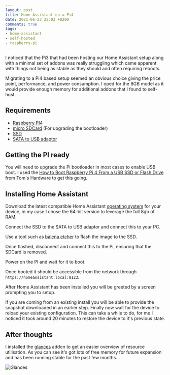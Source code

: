 ```yaml
---
layout: post
title: Home Assistant on a Pi4
date: 2021-06-23 22:03 +0200
comments: true
tags:
- home-assistant
- self-hosted
- raspberry-pi
---
```


I noticed that the Pi3 that had been hosting our Home Assistant setup along with a minimal set of addons was really struggling which came apparent with things not being as stable as they should and often requiring reboots.

Migrating to a Pi4 based setup seemed an obvious choice giving the price point, performance, and power consumption. I oped for the 8GB model as it would provide enough memory for additional addons that I found to self-host.

## Requirements

- [Raspberry PI4][4]
- [micro SDCard][5] (For upgrading the bootloader)
- [SSD][6]
- [SATA to USB adaptor][7]

## Getting the PI ready

You will need to upgrade the Pi bootloader in most cases to enable USB boot. I used the [How to Boot Raspberry Pi 4 From a USB SSD or Flash Drive
][0] from Tom's Hardware to get this going.

## Installing Home Assistant

Download the latest compatible Home Assistant [operating system][1] for your device, in my case I chose the 64-bit version to leverage the full 8gb of RAM.

Connect the SSD to the SATA to USB adaptor and connect this to your PC.

Use a tool such as [balena etcher][2] to flash the image to the SSD.

Once flashed, disconnect and connect this to the Pi, ensuring that the SDCard is removed.

Power on the PI and wait for it to boot.

Once booted it should be accessible from the network through `https://homeassistant.local:8123`.

After Home Assistant has been installed you will be greeted by a screen prompting you to setup.

If you are coming from an existing install you will be able to provide the snapshot downloaded in an earlier step. Finally now wait for the device to reload your existing configuration. This can take a while to do, for me I noticed it took around 20 minutes to restore the device to it's previous state.

## After thoughts

I installed the [glances][8] addon to get an easier overview of resource utilisation. As you can see it's got lots of free memory for future expansion and has been running stable for the past few months.

![Glances](/assets/img/posts/home-assistant-on-a-pi4/glances.png)


[0]: https://www.tomshardware.com/how-to/boot-raspberry-pi-4-usb
[1]: https://github.com/home-assistant/operating-system/releases
[2]: https://www.balena.io/etcher/
[3]: https://github.com/home-assistant/operating-system/issues/1306
[4]: https://www.amazon.com/exec/obidos/ASIN/B0899VXM8F/hexagon014-20/
[5]: https://www.amazon.com/exec/obidos/ASIN/B073JYVKNX/hexagon014-20/
[6]: https://www.amazon.com/exec/obidos/ASIN/B07G3YNLJB/hexagon014-20/
[7]: https://www.amazon.com/exec/obidos/ASIN/B07S9CKV7X/hexagon014-20/
[8]: https://github.com/hassio-addons/addon-glances

